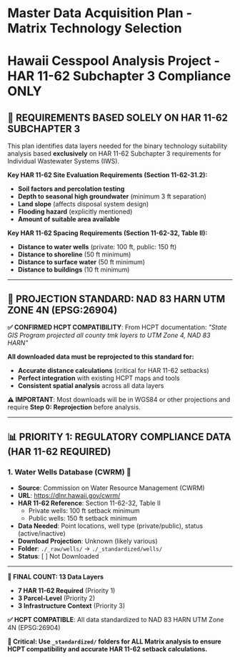 # Master Data Acquisition Plan - Matrix Technology Selection
# Hawaii Cesspool Analysis Project - HAR 11-62 Subchapter 3 Compliance ONLY

## **🎯 REQUIREMENTS BASED SOLELY ON HAR 11-62 SUBCHAPTER 3**

This plan identifies data layers needed for the binary technology suitability analysis based **exclusively** on HAR 11-62 Subchapter 3 requirements for Individual Wastewater Systems (IWS).

**Key HAR 11-62 Site Evaluation Requirements (Section 11-62-31.2):**
- **Soil factors and percolation testing**
- **Depth to seasonal high groundwater** (minimum 3 ft separation)
- **Land slope** (affects disposal system design)  
- **Flooding hazard** (explicitly mentioned)
- **Amount of suitable area available**

**Key HAR 11-62 Spacing Requirements (Section 11-62-32, Table II):**
- **Distance to water wells** (private: 100 ft, public: 150 ft)
- **Distance to shoreline** (50 ft minimum)
- **Distance to surface water** (50 ft minimum)
- **Distance to buildings** (10 ft minimum)

---

## **📐 PROJECTION STANDARD: NAD 83 HARN UTM ZONE 4N (EPSG:26904)**

**✅ CONFIRMED HCPT COMPATIBILITY**: From HCPT documentation: *"State GIS Program projected all county tmk layers to UTM Zone 4, NAD 83 HARN"*

**All downloaded data must be reprojected to this standard for:**
- **Accurate distance calculations** (critical for HAR 11-62 setbacks)
- **Perfect integration** with existing HCPT maps and tools  
- **Consistent spatial analysis** across all data layers

**⚠️ IMPORTANT**: Most downloads will be in WGS84 or other projections and require **Step 0: Reprojection** before analysis.

---

## **📊 PRIORITY 1: REGULATORY COMPLIANCE DATA (HAR 11-62 REQUIRED)**

### **1. Water Wells Database (CWRM) 🚨**
- **Source**: Commission on Water Resource Management (CWRM)
- **URL**: https://dlnr.hawaii.gov/cwrm/
- **HAR 11-62 Reference**: Section 11-62-32, Table II
  - Private wells: 100 ft setback minimum
  - Public wells: 150 ft setback minimum
- **Data Needed**: Point locations, well type (private/public), status (active/inactive)
- **Download Projection**: Unknown (likely various)
- **Folder**: `./_raw/wells/` → `./_standardized/wells/`
- **Status**: [ ] Not Downloaded

---

**🎯 FINAL COUNT: 13 Data Layers** 
- **7 HAR 11-62 Required** (Priority 1)
- **3 Parcel-Level** (Priority 2) 
- **3 Infrastructure Context** (Priority 3)

**✅ HCPT COMPATIBLE**: All data standardized to NAD 83 HARN UTM Zone 4N (EPSG:26904)

**📐 Critical: Use `_standardized/` folders for ALL Matrix analysis to ensure HCPT compatibility and accurate HAR 11-62 setback calculations.**
